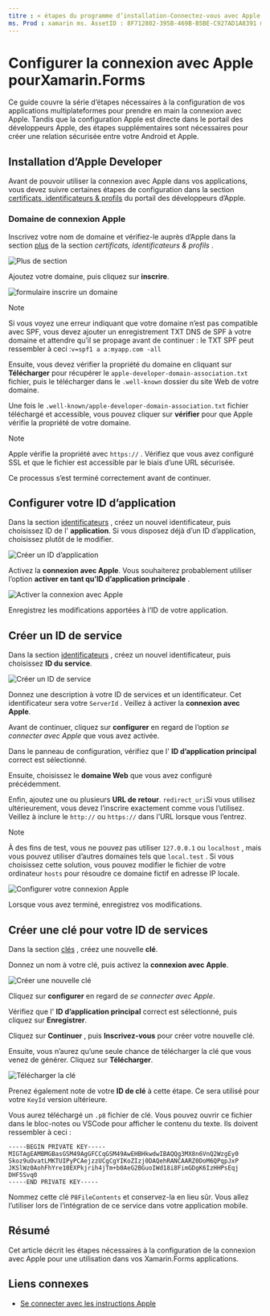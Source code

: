 ```yaml
---
titre : « étapes du programme d’installation-Connectez-vous avec Apple pour Xamarin.Forms «Description : » la connexion avec l’installation d’Apple diffère selon les différentes plateformes ciblées par votre application mobile.»
ms. Prod : xamarin ms. AssetID : 8F712802-395B-469B-B5BE-C927AD1A8391 ms. Technology : xamarin-Forms Author : davidortinau ms. Author : daortin ms. Date : 09/10/2019 No-Loc : [ Xamarin.Forms , Xamarin.Essentials ]
---
```


# <a name="setup-sign-in-with-apple-for-xamarinforms"></a>Configurer la connexion avec Apple pourXamarin.Forms

Ce guide couvre la série d’étapes nécessaires à la configuration de vos applications multiplateformes pour prendre en main la connexion avec Apple. Tandis que la configuration Apple est directe dans le portail des développeurs Apple, des étapes supplémentaires sont nécessaires pour créer une relation sécurisée entre votre Android et Apple. 

## <a name="apple-developer-setup"></a>Installation d’Apple Developer

Avant de pouvoir utiliser la connexion avec Apple dans vos applications, vous devez suivre certaines étapes de configuration dans la section [certificats, identificateurs & profils](https://developer.apple.com/account/resources/) du portail des développeurs d’Apple.

### <a name="apple-sign-in-domain"></a>Domaine de connexion Apple

Inscrivez votre nom de domaine et vérifiez-le auprès d’Apple dans la section [plus](https://developer.apple.com/account/resources/services/list) de la section *certificats, identificateurs & profils* .

![Plus de section](sign-in-images/readme-signin-domain-configure.png)

Ajoutez votre domaine, puis cliquez sur **inscrire**.

![formulaire inscrire un domaine](sign-in-images/readme-signin-domain-more.png)

> [!NOTE]
> Si vous voyez une erreur indiquant que votre domaine n’est pas compatible avec SPF, vous devez ajouter un enregistrement TXT DNS de SPF à votre domaine et attendre qu’il se propage avant de continuer : le TXT SPF peut ressembler à ceci :`v=spf1 a a:myapp.com -all`

Ensuite, vous devez vérifier la propriété du domaine en cliquant sur **Télécharger** pour récupérer le `apple-developer-domain-association.txt` fichier, puis le télécharger dans le `.well-known` dossier du site Web de votre domaine.

Une fois le `.well-known/apple-developer-domain-association.txt` fichier téléchargé et accessible, vous pouvez cliquer sur **vérifier** pour que Apple vérifie la propriété de votre domaine.

> [!NOTE]
> Apple vérifie la propriété avec `https://` . Vérifiez que vous avez configuré SSL et que le fichier est accessible par le biais d’une URL sécurisée.

Ce processus s’est terminé correctement avant de continuer.

## <a name="setup-your-app-id"></a>Configurer votre ID d’application

Dans la section [identificateurs](https://developer.apple.com/account/resources/identifiers/list) , créez un nouvel identificateur, puis choisissez ID de l' **application**. Si vous disposez déjà d’un ID d’application, choisissez plutôt de le modifier.

![Créer un ID d’application](sign-in-images/readme-appid-create.png)

Activez la **connexion avec Apple**. Vous souhaiterez probablement utiliser l’option **activer en tant qu’ID d’application principale** .

![Activer la connexion avec Apple](sign-in-images/readme-appid-signin.png)

Enregistrez les modifications apportées à l’ID de votre application.

## <a name="create-a-service-id"></a>Créer un ID de service

Dans la section [identificateurs](https://developer.apple.com/account/resources/identifiers/list/serviceId) , créez un nouvel identificateur, puis choisissez **ID du service**.

![Créer un ID de service](sign-in-images/readme-serviceid-create.png)

Donnez une description à votre ID de services et un identificateur.  Cet identificateur sera votre `ServerId` .  Veillez à activer la **connexion avec Apple**.

Avant de continuer, cliquez sur **configurer** en regard de l’option _se connecter avec Apple_ que vous avez activée.

Dans le panneau de configuration, vérifiez que l' **ID d’application principal** correct est sélectionné.

Ensuite, choisissez le **domaine Web** que vous avez configuré précédemment.

Enfin, ajoutez une ou plusieurs **URL de retour**.  `redirect_uri`Si vous utilisez ultérieurement, vous devez l’inscrire exactement comme vous l’utilisez.  Veillez à inclure le `http://` ou `https://` dans l’URL lorsque vous l’entrez.

> [!NOTE]
> À des fins de test, vous ne pouvez pas utiliser `127.0.0.1` ou `localhost` , mais vous pouvez utiliser d’autres domaines tels que `local.test` .  Si vous choisissez cette solution, vous pouvez modifier le fichier de votre ordinateur `hosts` pour résoudre ce domaine fictif en adresse IP locale.

![Configurer votre connexion Apple](sign-in-images/readme-serviceid-configure.png)

Lorsque vous avez terminé, enregistrez vos modifications.

## <a name="create-a-key-for-your-services-id"></a>Créer une clé pour votre ID de services

Dans la section [clés](https://developer.apple.com/account/resources/authkeys/list) , créez une nouvelle **clé**.

Donnez un nom à votre clé, puis activez la **connexion avec Apple**.

![Créer une nouvelle clé](sign-in-images/readme-key-create.png)

Cliquez sur **configurer** en regard de _se connecter avec Apple_.

Vérifiez que l' **ID d’application principal** correct est sélectionné, puis cliquez sur **Enregistrer**.

Cliquez sur **Continuer** , puis **Inscrivez-vous** pour créer votre nouvelle clé.

Ensuite, vous n’aurez qu’une seule chance de télécharger la clé que vous venez de générer.  Cliquez sur **Télécharger**.

![Télécharger la clé](sign-in-images/readme-key-download.png)

Prenez également note de votre **ID de clé** à cette étape. Ce sera utilisé pour votre `KeyId` version ultérieure.

Vous aurez téléchargé un `.p8` fichier de clé.  Vous pouvez ouvrir ce fichier dans le bloc-notes ou VSCode pour afficher le contenu du texte.  Ils doivent ressembler à ceci :

```
-----BEGIN PRIVATE KEY-----
MIGTAgEAMBMGBasGSM49AgGFCCqGSM49AwEHBHkwdwIBAQQg3MX8n6VnQ2WzgEy0
Skoz9uOvatLMKTUIPyPCAejzzUCgCgYIKoZIzj0DAQehRANCAARZ0DoM6QPqpJxP
JKSlWz0AohFhYre10EXPkjrih4jTm+b0AeG2BGuoIWd18i8FimGDgK6IzHHPsEqj
DHF5Svq0
-----END PRIVATE KEY-----
```

Nommez cette clé `P8FileContents` et conservez-la en lieu sûr. Vous allez l’utiliser lors de l’intégration de ce service dans votre application mobile.

## <a name="summary"></a>Résumé

Cet article décrit les étapes nécessaires à la configuration de la connexion avec Apple pour une utilisation dans vos Xamarin.Forms applications.

## <a name="related-links"></a>Liens connexes

- [Se connecter avec les instructions Apple](https://developer.apple.com/design/human-interface-guidelines/sign-in-with-apple/overview/)
  
